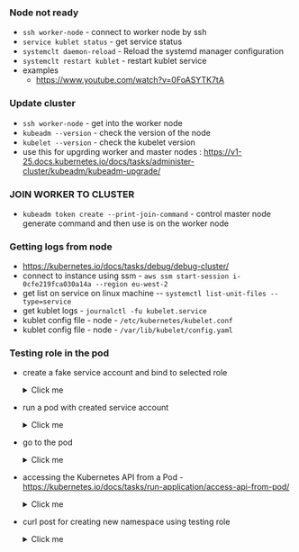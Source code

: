 ### Node not ready
* ```ssh worker-node``` - connect to worker node by ssh
* ```service kublet status``` - get service status
* ```systemclt daemon-reload``` - Reload the systemd manager configuration
* ```systemclt restart kublet``` - restart kublet service
* examples 
  * https://www.youtube.com/watch?v=0FoASYTK7tA

### Update cluster 
* ```ssh worker-node``` - get into the worker node
* ```kubeadm --version``` - check the version of the node
* ```kubelet --version``` - check the kubelet version 
* use this for upgrding worker and master nodes : https://v1-25.docs.kubernetes.io/docs/tasks/administer-cluster/kubeadm/kubeadm-upgrade/

### JOIN WORKER TO CLUSTER
* ```kubeadm token create --print-join-command``` - control master node generate command and then use is on the worker node 

### Getting logs from node
* https://kubernetes.io/docs/tasks/debug/debug-cluster/
* connect to instance using ssm - ```aws ssm start-session i-0cfe219fca030a14a --region eu-west-2```
* get list on service on linux machine -- ```systemctl list-unit-files --type=service```
* get kublet logs - ```journalctl -fu kubelet.service ```
* kublet config file - node - ```/etc/kubernetes/kubelet.conf```
* kublet config file - node - ```/var/lib/kubelet/config.yaml```


### Testing role in the pod
* create a fake service account and bind to selected role
  <details>
    <summary>Click me</summary>
      
    ```bash
    cat <<EOF | kubectl apply -f -
    apiVersion: v1
    kind: ServiceAccount
    metadata:
      name: kyverno-policy-test
      namespace: fake-kyverno-ns
    ---
    apiVersion: rbac.authorization.k8s.io/v1
    kind: ClusterRoleBinding
    metadata:
      labels:
        app.kubernetes.io/component: runtime-test
        app.kubernetes.io/managed-by: pm119
        app.kubernetes.io/name: cd-systems
        app.kubernetes.io/part-of: cd-systems
        runtime.babylontech.co.uk/cd-system: runtime-test
        squad: runtime
        tribe: cloud
      name: cd-systems:creator-kyverno-test
    roleRef:
      apiGroup: rbac.authorization.k8s.io
      kind: ClusterRole
      name: cd-systems:creator
    subjects:
    - kind: ServiceAccount
      name: kyverno-policy-test
      namespace: fake-kyverno-ns
    EOF
    ```
  </details>
* run a pod with created service account
  <details>
    <summary>Click me</summary>

    ```bash
    cat <<EOF | kubectl apply -f -
      apiVersion: v1
      kind: Pod
      metadata:
        name: shell-demo
        namespace: fake-kyverno-ns
      spec:
        volumes:
        - name: shared-data
          emptyDir: {}
        containers:
        - name: nginx
          image: nginx
          volumeMounts:
          - name: shared-data
            mountPath: /usr/share/nginx/html
        hostNetwork: true
        dnsPolicy: Default
        serviceAccountName: kyverno-policy-test
      EOF
     ```
    </details>
 * go to the pod 
    <details>
      <summary>Click me</summary>

      ```bash
      k exec -it nginx -n fake-kyverno-ns -- /bin/sh
       ```
      </details>
  * accessing the Kubernetes API from a Pod - https://kubernetes.io/docs/tasks/run-application/access-api-from-pod/
    <details>
      <summary>Click me</summary>

      ```bash
      # Point to the internal API server hostname
      APISERVER=https://kubernetes.default.svc

      # Path to ServiceAccount token
      SERVICEACCOUNT=/var/run/secrets/kubernetes.io/serviceaccount

      # Read this Pod's namespace
      NAMESPACE=$(cat ${SERVICEACCOUNT}/namespace)

      # Read the ServiceAccount bearer token
      TOKEN=$(cat ${SERVICEACCOUNT}/token)

      # Reference the internal certificate authority (CA)
      CACERT=${SERVICEACCOUNT}/ca.crt

      # Explore the API with TOKEN
      curl --cacert ${CACERT} --header "Authorization: Bearer ${TOKEN}" -X GET ${APISERVER}/api
       ```
      </details>     
 * curl post for creating new namespace using testing role
    <details>
      <summary>Click me</summary>

      ```bash
      curl --cacert ${CACERT} --header "Authorization: Bearer ${TOKEN}" -X POST ${APISERVER}/api/v1/namespaces/ \
      -H 'Content-Type: application/json' \
      -d '
      {"apiVersion": "v1","kind": "Namespace","metadata":  
      {"name": "mynewnamespace", "labels": {"app.kubernetes.io/name":"mynewnamespace", "squad":"runtime", "tribe":"cloud"}}}'
       ```
      </details>
